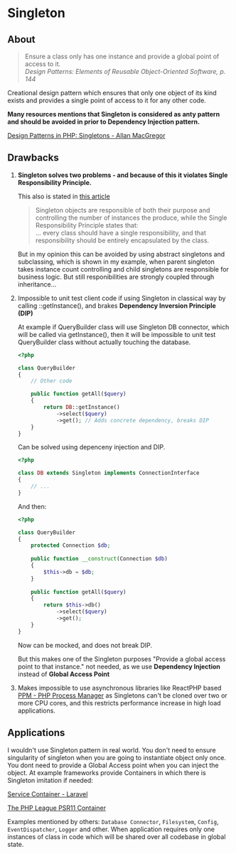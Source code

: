 # Singleton

## About

> Ensure a class only has one instance and provide a global point of access to it.  
> *Design Patterns: Elements of Reusable Object-Oriented Software, p. 144*

Creational design pattern which ensures that only one object of its kind exists and provides a single point of access to it for any other code.

**Many resources mentions that Singleton is considered as anty pattern and should be avoided in prior to Dependency Injection pattern.**

[Design Patterns in PHP: Singletons - Allan MacGregor](https://coderoncode.com/posts/design-patterns-in-php-singletons)

## Drawbacks

1. **Singleton solves two problems - and because of this it violates Single Responsibility Principle.**

	This also is stated in [this article](https://coderoncode.com/posts/design-patterns-in-php-singletons)
	
	> Singleton objects are responsible of both their purpose and controlling the number of instances the produce, while the Single Responsibility Principle states that:  
	> … every class should have a single responsibility, and that responsibility should be entirely encapsulated by the class.
	
	But in my opinion this can be avoided by using abstract singletons and subclassing, which is shown in my example, when parent singleton takes instance count controlling and child singletons are responsible for business logic. But still responibilities are strongly coupled through inheritance...

2. Impossible to unit test client code if using Singleton in classical way by calling ::getInstance(), and brakes **Dependency Inversion Principle (DIP)**

	At example if QueryBuilder class will use Singleton DB connector, which will be called via getInstance(), then it will be impossible to unit test QueryBuilder class without actually touching the database.

	```php
	<?php
	
	class QueryBuilder
	{
		// Other code
	
		public function getAll($query)
		{
			return DB::getInstance()
				->select($query)
				->get(); // Adds concrete dependency, breaks DIP
		}
	}
	```
	Can be solved using depenceny injection and DIP.
	
	```php
	<?php
	
	class DB extends Singleton implements ConnectionInterface
	{
		// ...
	}
	```

	And then:
	
	```php
	<?php
	
	class QueryBuilder
	{
		protected Connection $db;
			
		public function __construct(Connection $db)
		{
			$this->db = $db;
		}
		
		public function getAll($query)
		{
			return $this->db()
				->select($query)
				->get();
		}
	}
	```

	Now can be mocked, and does not break DIP.
	
	But this makes one of the Singleton purposes "Provide a global access point to that instance." not needed, as we use **Dependency Injection** instead of **Global Access Point**
	

3. Makes impossible to use asynchronous libraries like ReactPHP based [PPM - PHP Process Manager](https://github.com/php-pm/php-pm) as Singletons can't be cloned over two or more CPU cores, and this restricts performance increase in high load applications.

## Applications

I wouldn't use Singleton pattern in real world. You don't need to ensure singularity of singleton when you are going to instantiate object only once. You dont need to provide a Global Access point when you can inject the object. At example frameworks provide Containers in which there is Singleton imitation if needed:

[Service Container - Laravel](https://laravel.com/docs/7.x/container)

[The PHP League PSR11 Container](https://container.thephpleague.com/3.x/)

Examples mentioned by others: `Database Connector`, `Filesystem`, `Config`, `EventDispatcher`, `Logger` and other. When application requires only one instances of class in code which will be shared over all codebase in global state.






